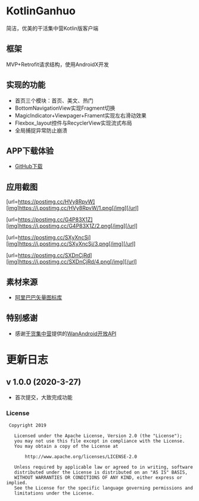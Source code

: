 # KotlinGanhuo
简洁，优美的干活集中营Kotlin版客户端

## 框架
MVP+Retrofit请求结构，使用AndroidX开发

## 实现的功能
- 首页三个模块：首页、美文、热门
- BottomNavigationView实现Fragment切换
- MagicIndicator+Viewpager+Frament实现左右滑动效果
- Flexbox_layout控件与RecyclerView实现流式布局
- 全局捕捉异常防止崩溃

## APP下载体验
- [GitHub下载](https://github.com/robertchar/KotlinGanhuo/blob/master/app/release/app-release.apk?raw=true)

## 应用截图
[url=https://postimg.cc/HVy8RpvW][img]https://i.postimg.cc/HVy8RpvW/1.png[/img][/url]

[url=https://postimg.cc/G4P83X1Z][img]https://i.postimg.cc/G4P83X1Z/2.png[/img][/url]

[url=https://postimg.cc/SXyXncSj][img]https://i.postimg.cc/SXyXncSj/3.png[/img][/url]

[url=https://postimg.cc/SXDnCjRd][img]https://i.postimg.cc/SXDnCjRd/4.png[/img][/url]

## 素材来源
- [阿里巴巴矢量图标库](http://www.iconfont.cn/)

## 特别感谢
- 感谢[干货集中营](https://gank.io/)提供的[WanAndroid开放API](https://gank.io/api)


# 更新日志

## v 1.0.0 (2020-3-27)

- 首次提交，大致完成功能


### License
```
 Copyright 2019     
  
   Licensed under the Apache License, Version 2.0 (the "License");
   you may not use this file except in compliance with the License.
   You may obtain a copy of the License at 
 
       http://www.apache.org/licenses/LICENSE-2.0 

   Unless required by applicable law or agreed to in writing, software
   distributed under the License is distributed on an "AS IS" BASIS,
   WITHOUT WARRANTIES OR CONDITIONS OF ANY KIND, either express or implied.
   See the License for the specific language governing permissions and
   limitations under the License.
```
